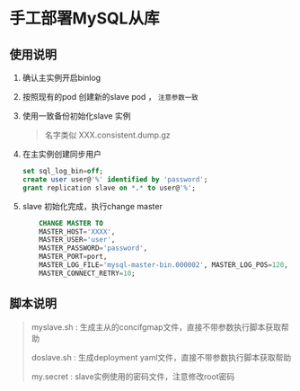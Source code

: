 #  手工部署MySQL从库

## 使用说明

1. 确认主实例开启binlog

2. 按照现有的pod 创建新的slave pod ， `注意参数一致`

3. 使用一致备份初始化slave 实例

   > 名字类似 XXX.consistent.dump.gz

4. 在主实例创建同步用户

   ```sql
   set sql_log_bin=off; 
   create user user@'%' identified by 'password';
   grant replication slave on *.* to user@'%';		
   ```

5. slave 初始化完成，执行change master

   ```sql
       CHANGE MASTER TO
       MASTER_HOST='XXXX',
       MASTER_USER='user',
       MASTER_PASSWORD='password',
       MASTER_PORT=port,
       MASTER_LOG_FILE='mysql-master-bin.000002', MASTER_LOG_POS=120,
       MASTER_CONNECT_RETRY=10;
   ```


## 脚本说明

>  myslave.sh :  生成主从的concifgmap文件，直接不带参数执行脚本获取帮助
>
>  doslave.sh :  生成deployment yaml文件，直接不带参数执行脚本获取帮助 
>
>  my.secret :  slave实例使用的密码文件，注意修改root密码

